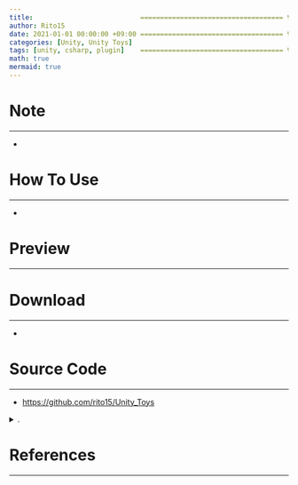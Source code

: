 ```yaml
---
title:                           ==================================== 변경!
author: Rito15
date: 2021-01-01 00:00:00 +09:00 ==================================== 변경!
categories: [Unity, Unity Toys]
tags: [unity, csharp, plugin]    ==================================== 변경!
math: true
mermaid: true
---
```


# Note
---
- 


# How To Use
---
- 


# Preview
---



# Download
---
- 


# Source Code
---
- <https://github.com/rito15/Unity_Toys>

<details>
<summary markdown="span"> 
.
</summary>

```cs

```

</details>


# References
---
